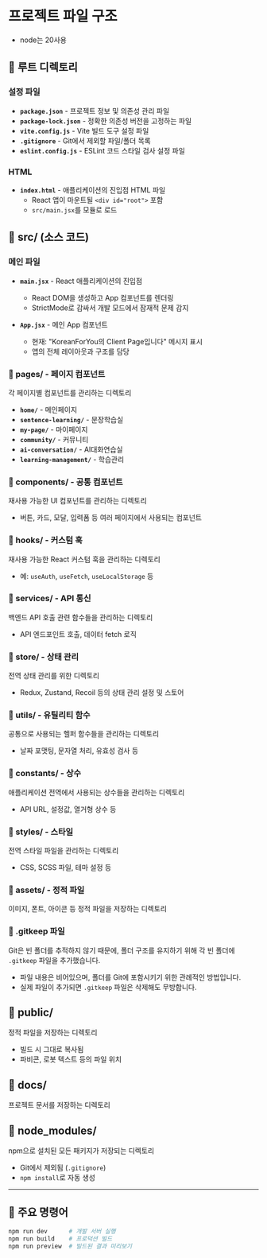 # 프로젝트 파일 구조
- node는 20사용
## 📁 루트 디렉토리

### 설정 파일
- **`package.json`** - 프로젝트 정보 및 의존성 관리 파일
- **`package-lock.json`** - 정확한 의존성 버전을 고정하는 파일
- **`vite.config.js`** - Vite 빌드 도구 설정 파일
- **`.gitignore`** - Git에서 제외할 파일/폴더 목록
- **`eslint.config.js`** - ESLint 코드 스타일 검사 설정 파일

### HTML
- **`index.html`** - 애플리케이션의 진입점 HTML 파일
  - React 앱이 마운트될 `<div id="root">` 포함
  - `src/main.jsx`를 모듈로 로드

## 📁 src/ (소스 코드)

### 메인 파일
- **`main.jsx`** - React 애플리케이션의 진입점
  - React DOM을 생성하고 App 컴포넌트를 렌더링
  - StrictMode로 감싸서 개발 모드에서 잠재적 문제 감지

- **`App.jsx`** - 메인 App 컴포넌트
  - 현재: "KoreanForYou의 Client Page입니다" 메시지 표시
  - 앱의 전체 레이아웃과 구조를 담당

### 📂 pages/ - 페이지 컴포넌트
각 페이지별 컴포넌트를 관리하는 디렉토리
- **`home/`** - 메인페이지
- **`sentence-learning/`** - 문장학습실
- **`my-page/`** - 마이페이지
- **`community/`** - 커뮤니티
- **`ai-conversation/`** - AI대화연습실
- **`learning-management/`** - 학습관리

### 📂 components/ - 공통 컴포넌트
재사용 가능한 UI 컴포넌트를 관리하는 디렉토리
- 버튼, 카드, 모달, 입력폼 등 여러 페이지에서 사용되는 컴포넌트

### 📂 hooks/ - 커스텀 훅
재사용 가능한 React 커스텀 훅을 관리하는 디렉토리
- 예: `useAuth`, `useFetch`, `useLocalStorage` 등

### 📂 services/ - API 통신
백엔드 API 호출 관련 함수들을 관리하는 디렉토리
- API 엔드포인트 호출, 데이터 fetch 로직

### 📂 store/ - 상태 관리
전역 상태 관리를 위한 디렉토리
- Redux, Zustand, Recoil 등의 상태 관리 설정 및 스토어

### 📂 utils/ - 유틸리티 함수
공통으로 사용되는 헬퍼 함수들을 관리하는 디렉토리
- 날짜 포맷팅, 문자열 처리, 유효성 검사 등

### 📂 constants/ - 상수
애플리케이션 전역에서 사용되는 상수들을 관리하는 디렉토리
- API URL, 설정값, 열거형 상수 등

### 📂 styles/ - 스타일
전역 스타일 파일을 관리하는 디렉토리
- CSS, SCSS 파일, 테마 설정 등

### 📂 assets/ - 정적 파일
이미지, 폰트, 아이콘 등 정적 파일을 저장하는 디렉토리

### 📄 .gitkeep 파일
Git은 빈 폴더를 추적하지 않기 때문에, 폴더 구조를 유지하기 위해 각 빈 폴더에 `.gitkeep` 파일을 추가했습니다.
- 파일 내용은 비어있으며, 폴더를 Git에 포함시키기 위한 관례적인 방법입니다.
- 실제 파일이 추가되면 `.gitkeep` 파일은 삭제해도 무방합니다.

## 📁 public/

정적 파일을 저장하는 디렉토리
- 빌드 시 그대로 복사됨
- 파비콘, 로봇 텍스트 등의 파일 위치

## 📁 docs/

프로젝트 문서를 저장하는 디렉토리

## 📁 node_modules/

npm으로 설치된 모든 패키지가 저장되는 디렉토리
- Git에서 제외됨 (`.gitignore`)
- `npm install`로 자동 생성

---

## 🔧 주요 명령어

```bash
npm run dev      # 개발 서버 실행
npm run build    # 프로덕션 빌드
npm run preview  # 빌드된 결과 미리보기
```
